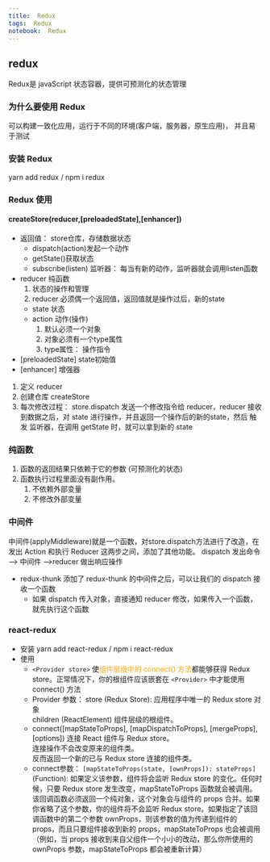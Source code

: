 ```yaml
---
title:  Redux
tags:  Redux
notebook:  Redux
---
```

## redux 
Redux是 javaScript 状态容器，提供可预测化的状态管理

### 为什么要使用 Redux
可以构建一致化应用，运行于不同的环境(客户端，服务器，原生应用)， 并且易于测试

### 安装 Redux 
yarn add redux / npm i redux

### Redux 使用

#### createStore(reducer,[preloadedState],[enhancer])
- 返回值： store仓库，存储数据状态
   - dispatch(action)发起一个动作
   - getState()获取状态
   - subscribe(listen) 监听器： 每当有新的动作，监听器就会调用listen函数
- reducer 纯函数
   1) 状态的操作和管理
   2) reducer 必须偶一个返回值，返回值就是操作过后，新的state
   - state 状态
   - action 动作(操作)
      1) 默认必须一个对象
      2) 对象必须有一个type属性
      3) type属性： 操作指令
- [preloadedState] state初始值
- [enhancer] 增强器

1. 定义 reducer 
2. 创建仓库 createStore
3. 每次修改过程：  store.dispatch 发送一个修改指令给 reducer，reducer 接收到数据之后，对 state 进行操作，并且返回一个操作后的新的state，然后 触发 监听器，在调用 getState 时，就可以拿到新的 state

### 纯函数
1. 函数的返回结果只依赖于它的参数 (可预测化的状态)
2. 函数执行过程里面没有副作用。
    1) 不依赖外部变量
    2) 不修改外部变量

### 中间件
中间件(applyMiddleware)就是一个函数，对store.dispatch方法进行了改造，在发出 Action 和执行 Reducer 这两步之间，添加了其他功能。
dispatch 发出命令 --> 中间件 -->reducer 做出响应操作
- redux-thunk 
    添加了 redux-thunk 的中间件之后，可以让我们的 dispatch 接收一个函数
    - 如果 dispatch 传入对象，直接通知 reducer 修改，如果传入一个函数，就先执行这个函数

### react-redux
- 安装
yarn add react-redux / npm i react-redux
- 使用
   - `<Provider store>` 使<font color="orange">组件层级中的 connect() 方法</font>都能够获得 Redux store。正常情况下，你的根组件应该嵌套在 `<Provider>` 中才能使用 connect() 方法
   - Provider 参数：
        store (Redux Store): 应用程序中唯一的 Redux store 对象<br>
        children (ReactElement) 组件层级的根组件。
   - connect([mapStateToProps], [mapDispatchToProps], [mergeProps], [options])
      连接 React 组件与 Redux store。<br>
      连接操作不会改变原来的组件类。<br>
      反而返回一个新的已与 Redux store 连接的组件类。
   - connect参数：
        `[mapStateToProps(state, [ownProps]): stateProps]` (Function): 如果定义该参数，组件将会监听 Redux store 的变化。任何时候，只要 Redux store 发生改变，mapStateToProps 函数就会被调用。该回调函数必须返回一个纯对象，这个对象会与组件的 props 合并。如果你省略了这个参数，你的组件将不会监听 Redux store。如果指定了该回调函数中的第二个参数 ownProps，则该参数的值为传递到组件的 props，而且只要组件接收到新的 props，mapStateToProps 也会被调用（例如，当 props 接收到来自父组件一个小小的改动，那么你所使用的 ownProps 参数，mapStateToProps 都会被重新计算）
